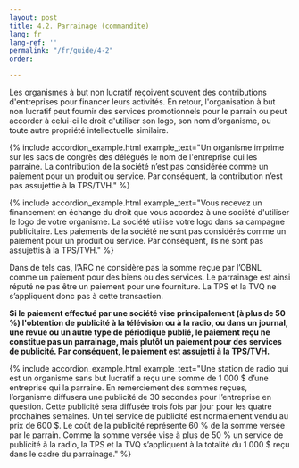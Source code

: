 ```yaml
---
layout: post
title: 4.2. Parrainage (commandite)
lang: fr
lang-ref: ''
permalink: "/fr/guide/4-2"
order: 

---
```

Les organismes à but non lucratif reçoivent souvent des contributions d'entreprises pour financer leurs activités. En retour, l'organisation à but non lucratif peut fournir des services promotionnels pour le parrain ou peut accorder à celui-ci le droit d'utiliser son logo, son nom d’organisme, ou toute autre propriété intellectuelle similaire.

{% include accordion_example.html
example_text="Un organisme imprime sur les sacs de congrès des délégués le nom de l'entreprise qui les parraine. La contribution de la société n’est pas considérée comme un paiement pour un produit ou service. Par conséquent, la contribution n’est pas assujettie à la TPS/TVH."
%}

{% include accordion_example.html
example_text="Vous recevez un financement en échange du droit que vous accordez à une société d'utiliser le logo de votre organisme. La société utilise votre logo dans sa campagne publicitaire. Les paiements de la société ne sont pas considérés comme un paiement pour un produit ou service. Par conséquent, ils ne sont pas assujettis à la TPS/TVH."
%}

Dans de tels cas, l’ARC ne considère pas la somme reçue par l’OBNL comme un paiement pour des biens ou des services. Le parrainage est ainsi réputé ne pas être un paiement pour une fourniture. La TPS et la TVQ ne s’appliquent donc pas à cette transaction.

**Si le paiement effectué par une société vise principalement (à plus de 50 %) l'obtention de publicité à la télévision ou à la radio, ou dans un journal, une revue ou un autre type de périodique publié, le paiement reçu ne constitue pas un parrainage, mais plutôt un paiement pour des services de publicité. Par conséquent, le paiement est assujetti à la TPS/TVH.**

{% include accordion_example.html
example_text="Une station de radio qui est un organisme sans but lucratif a reçu une somme de 1 000 $ d’une entreprise qui la parraine. En remerciement des sommes reçues, l’organisme diffusera une publicité de 30 secondes pour l’entreprise en question. Cette publicité sera diffusée trois fois par jour pour les quatre prochaines semaines. Un tel service de publicité est normalement vendu au prix de 600 $. Le coût de la publicité représente 60 % de la somme versée par le parrain. Comme la somme versée vise à plus de 50 % un service de publicité à la radio, la TPS et la TVQ s’appliquent à la totalité du 1 000 $ reçu dans le cadre du parrainage."
%}